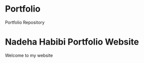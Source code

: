 # Portfolio
Portfolio Repository
<html>
  <head>
    <meta charset="UTF-8">
    <script src="script.js"></script>
    <!-- <link rel="stylesheet" type="text/css" href="styles.css"> -->
  </head>
  <body>
    <h1>Nadeha Habibi Portfolio Website</h1>
    <a>Welcome to my website</a>
  </body>
</html>
